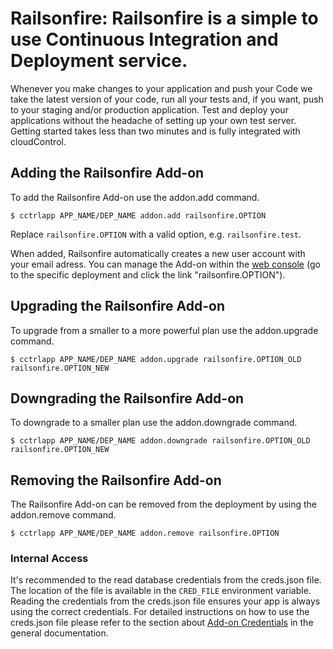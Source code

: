 # Railsonfire: Railsonfire is a simple to use Continuous Integration and Deployment service.

Whenever you make changes to your application and push your Code we take the latest version of your code, run all your tests and, if you want, push to your staging and/or production application. Test and deploy your applications without the headache of setting up your own test server. Getting started takes less than two minutes and is fully integrated with cloudControl.

## Adding the Railsonfire Add-on

To add the Railsonfire Add-on use the addon.add command.

~~~
$ cctrlapp APP_NAME/DEP_NAME addon.add railsonfire.OPTION
~~~
Replace `railsonfire.OPTION` with a valid option, e.g. `railsonfire.test`.

When added, Railsonfire automatically creates a new user account with your email adress. You can manage the Add-on within the [web console](https://console.cloudcontrolled.com/) (go to the specific deployment and click the link "railsonfire.OPTION").

## Upgrading the Railsonfire Add-on

To upgrade from a smaller to a more powerful plan use the addon.upgrade command.

~~~
$ cctrlapp APP_NAME/DEP_NAME addon.upgrade railsonfire.OPTION_OLD railsonfire.OPTION_NEW
~~~

## Downgrading the Railsonfire Add-on

To downgrade to a smaller plan use the addon.downgrade command.

~~~
$ cctrlapp APP_NAME/DEP_NAME addon.downgrade railsonfire.OPTION_OLD railsonfire.OPTION_NEW
~~~

## Removing the Railsonfire Add-on

The Railsonfire Add-on can be removed from the deployment by using the addon.remove command.

~~~
$ cctrlapp APP_NAME/DEP_NAME addon.remove railsonfire.OPTION
~~~

### Internal Access

It's recommended to the read database credentials from the creds.json file. The location of the file is available in the `CRED_FILE` environment variable. Reading the credentials from the creds.json file ensures your app is always using the correct credentials. For detailed instructions on how to use the creds.json file please refer to the section about [Add-on Credentials](https://www.cloudcontrol.com/dev-center/Platform%20Documentation#add-ons) in the general documentation.
